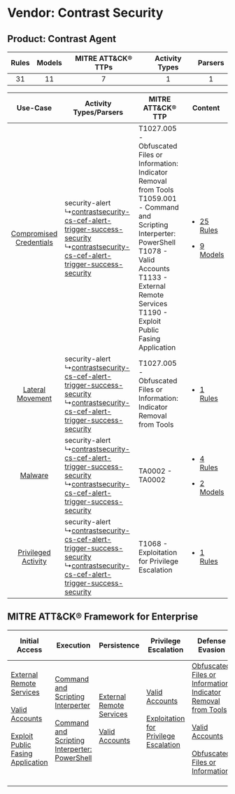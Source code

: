 Vendor: Contrast Security
=========================
Product: Contrast Agent
-----------------------
| Rules | Models | MITRE ATT&CK® TTPs | Activity Types | Parsers |
|:-----:|:------:|:------------------:|:--------------:|:-------:|
|  31   |   11   |         7          |       1        |    1    |

|    Use-Case    | Activity Types/Parsers    | MITRE ATT&CK® TTP    | Content    |
|:----:| ---- | ---- | ---- |
| [Compromised Credentials](../../../UseCases/uc_compromised_credentials.md) |  security-alert<br> ↳[contrastsecurity-cs-cef-alert-trigger-success-security](Ps/pC_contrastsecuritycscefalerttriggersuccesssecurity.md)<br> ↳[contrastsecurity-cs-cef-alert-trigger-success-security](Ps/pC_contrastsecuritycscefalerttriggersuccesssecurity.md)<br> | T1027.005 - Obfuscated Files or Information: Indicator Removal from Tools<br>T1059.001 - Command and Scripting Interperter: PowerShell<br>T1078 - Valid Accounts<br>T1133 - External Remote Services<br>T1190 - Exploit Public Fasing Application<br> | [<ul><li>25 Rules</li></ul><ul><li>9 Models</li></ul>](RM/r_m_contrast_security_contrast_agent_Compromised_Credentials.md) |
|        [Lateral Movement](../../../UseCases/uc_lateral_movement.md)        |  security-alert<br> ↳[contrastsecurity-cs-cef-alert-trigger-success-security](Ps/pC_contrastsecuritycscefalerttriggersuccesssecurity.md)<br> ↳[contrastsecurity-cs-cef-alert-trigger-success-security](Ps/pC_contrastsecuritycscefalerttriggersuccesssecurity.md)<br> | T1027.005 - Obfuscated Files or Information: Indicator Removal from Tools<br>    | [<ul><li>1 Rules</li></ul>](RM/r_m_contrast_security_contrast_agent_Lateral_Movement.md)    |
|    [Malware](../../../UseCases/uc_malware.md)    |  security-alert<br> ↳[contrastsecurity-cs-cef-alert-trigger-success-security](Ps/pC_contrastsecuritycscefalerttriggersuccesssecurity.md)<br> ↳[contrastsecurity-cs-cef-alert-trigger-success-security](Ps/pC_contrastsecuritycscefalerttriggersuccesssecurity.md)<br> | TA0002 - TA0002<br>    | [<ul><li>4 Rules</li></ul><ul><li>2 Models</li></ul>](RM/r_m_contrast_security_contrast_agent_Malware.md)    |
|     [Privileged Activity](../../../UseCases/uc_privileged_activity.md)     |  security-alert<br> ↳[contrastsecurity-cs-cef-alert-trigger-success-security](Ps/pC_contrastsecuritycscefalerttriggersuccesssecurity.md)<br> ↳[contrastsecurity-cs-cef-alert-trigger-success-security](Ps/pC_contrastsecuritycscefalerttriggersuccesssecurity.md)<br> | T1068 - Exploitation for Privilege Escalation<br>    | [<ul><li>1 Rules</li></ul>](RM/r_m_contrast_security_contrast_agent_Privileged_Activity.md)    |

MITRE ATT&CK® Framework for Enterprise
--------------------------------------
| Initial Access                                                                                                                                                                                                                         | Execution                                                                                                                                                                                    | Persistence                                                                                                                                      | Privilege Escalation                                                                                                                                          | Defense Evasion                                                                                                                                                                                                                                                               | Credential Access | Discovery | Lateral Movement | Collection | Command and Control | Exfiltration | Impact |
| -------------------------------------------------------------------------------------------------------------------------------------------------------------------------------------------------------------------------------------- | -------------------------------------------------------------------------------------------------------------------------------------------------------------------------------------------- | ------------------------------------------------------------------------------------------------------------------------------------------------ | ------------------------------------------------------------------------------------------------------------------------------------------------------------- | ----------------------------------------------------------------------------------------------------------------------------------------------------------------------------------------------------------------------------------------------------------------------------- | ----------------- | --------- | ---------------- | ---------- | ------------------- | ------------ | ------ |
| [External Remote Services](https://attack.mitre.org/techniques/T1133)<br><br>[Valid Accounts](https://attack.mitre.org/techniques/T1078)<br><br>[Exploit Public Fasing Application](https://attack.mitre.org/techniques/T1190)<br><br> | [Command and Scripting Interperter](https://attack.mitre.org/techniques/T1059)<br><br>[Command and Scripting Interperter: PowerShell](https://attack.mitre.org/techniques/T1059/001)<br><br> | [External Remote Services](https://attack.mitre.org/techniques/T1133)<br><br>[Valid Accounts](https://attack.mitre.org/techniques/T1078)<br><br> | [Valid Accounts](https://attack.mitre.org/techniques/T1078)<br><br>[Exploitation for Privilege Escalation](https://attack.mitre.org/techniques/T1068)<br><br> | [Obfuscated Files or Information: Indicator Removal from Tools](https://attack.mitre.org/techniques/T1027/005)<br><br>[Valid Accounts](https://attack.mitre.org/techniques/T1078)<br><br>[Obfuscated Files or Information](https://attack.mitre.org/techniques/T1027)<br><br> |                   |           |                  |            |                     |              |        |